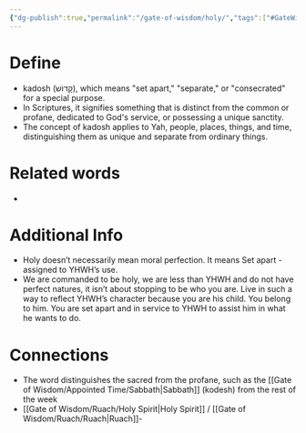 ```yaml
---
{"dg-publish":true,"permalink":"/gate-of-wisdom/holy/","tags":["#GateWisdom","H"]}
---
```


# Define
- kadosh (קָדוֹשׁ), which means "set apart," "separate," or "consecrated" for a special purpose. 
- In Scriptures, it signifies something that is distinct from the common or profane, dedicated to God's service, or possessing a unique sanctity. 
- The concept of kadosh applies to Yah, people, places, things, and time, distinguishing them as unique and separate from ordinary things. 

# Related words
- 

# Additional Info
- Holy doesn’t necessarily mean moral perfection. It means Set apart - assigned to YHWH’s use.
- We are commanded to be holy, we are less than YHWH and do not have perfect natures, it isn’t about stopping to be who you are. Live in such a way to reflect YHWH’s character because you are his child. You belong to him. You are set apart and in service to YHWH to assist him in what he wants to do.


# Connections
- The word distinguishes the sacred from the profane, such as the [[Gate of Wisdom/Appointed Time/Sabbath\|Sabbath]] (kodesh) from the rest of the week
- [[Gate of Wisdom/Ruach/Holy Spirit\|Holy Spirit]] / [[Gate of Wisdom/Ruach/Ruach\|Ruach]]- 

